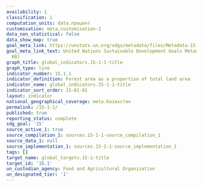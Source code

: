 ```yaml
---
availability: 1
classification: 1
computation_units: data.процент
customisation: meta.customisation-1
data_non_statistical: false
data_show_map: true
goal_meta_link: https://unstats.un.org/sdgs/metadata/files/Metadata-15-01-01.pdf
goal_meta_link_text: United Nations Sustainable Development Goals Metadata (PDF 379
  KB)
graph_title: global_indicators.15-1-1-title
graph_type: line
indicator_number: 15.1.1
indicator_definition: Forest area as a proportion of total land area
indicator_name: global_indicators.15-1-1-title
indicator_sort_order: 15-01-01
layout: indicator
national_geographical_coverage: meta.Казахстан
permalink: /15-1-1/
published: true
reporting_status: complete
sdg_goal: '15'
source_active_1: true
source_compilation_1: sources.15-1-1-source_compilation_1
source_data_1: null
source_implementation_1: sources.15-1-1-source_implementation_1
tags: []
target_name: global_targets.15-1-title
target_id: '15.1'
un_custodian_agency: Food and Agricultural Organization
un_designated_tier: '1'
---
```

